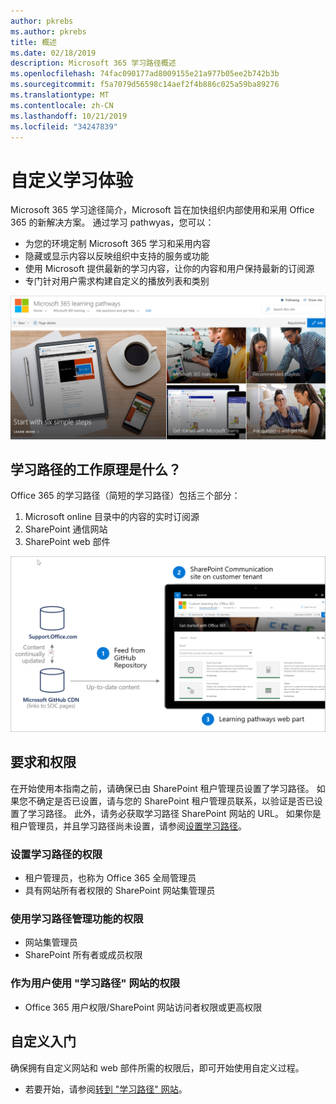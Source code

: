 ```yaml
---
author: pkrebs
ms.author: pkrebs
title: 概述
ms.date: 02/18/2019
description: Microsoft 365 学习路径概述
ms.openlocfilehash: 74fac090177ad8009155e21a977b05ee2b742b3b
ms.sourcegitcommit: f5a7079d56598c14aef2f4b886c025a59ba89276
ms.translationtype: MT
ms.contentlocale: zh-CN
ms.lasthandoff: 10/21/2019
ms.locfileid: "34247839"
---
```

# <a name="customize-the-learning-experience"></a>自定义学习体验

Microsoft 365 学习途径简介，Microsoft 旨在加快组织内部使用和采用 Office 365 的新解决方案。 通过学习 pathwyas，您可以：
- 为您的环境定制 Microsoft 365 学习和采用内容 
- 隐藏或显示内容以反映组织中支持的服务或功能 
- 使用 Microsoft 提供最新的学习内容，让你的内容和用户保持最新的订阅源 
- 专门针对用户需求构建自定义的播放列表和类别

![cg-introducing](media/cg-introducing.png)

## <a name="how-does-learning-pathways-work"></a>学习路径的工作原理是什么？

Office 365 的学习路径（简短的学习路径）包括三个部分： 
1. Microsoft online 目录中的内容的实时订阅源
2. SharePoint 通信网站
3. SharePoint web 部件 

![cg-howitworks](media/cg-howitworks.png)

## <a name="requirements-and-permissions"></a>要求和权限

在开始使用本指南之前，请确保已由 SharePoint 租户管理员设置了学习路径。 如果您不确定是否已设置，请与您的 SharePoint 租户管理员联系，以验证是否已设置了学习路径。 此外，请务必获取学习路径 SharePoint 网站的 URL。 如果你是租户管理员，并且学习路径尚未设置，请参阅[设置学习路径](custom_provision.md)。 

### <a name="permissions-to-provision-learning-pathways"></a>设置学习路径的权限

- 租户管理员，也称为 Office 365 全局管理员
- 具有网站所有者权限的 SharePoint 网站集管理员

### <a name="permissions-to-use-learning-pathways-administration-features"></a>使用学习路径管理功能的权限

- 网站集管理员
- SharePoint 所有者或成员权限

### <a name="permissions-to-use-the-learning-pathways-site-as-a-user"></a>作为用户使用 "学习路径" 网站的权限

- Office 365 用户权限/SharePoint 网站访问者权限或更高权限

## <a name="get-started-with-customization"></a>自定义入门
确保拥有自定义网站和 web 部件所需的权限后，即可开始使用自定义过程。 

- 若要开始，请参阅[转到 "学习路径" 网站](custom_goto.md)。